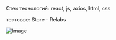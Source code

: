 Стек технологий: react, js, axios, html, css

тестовое: Store - Relabs

![Image](https://github.com/deniskorotaevsky/store-React-/blob/main/Store%20-%20Relabs%20Testovoe.gif)

